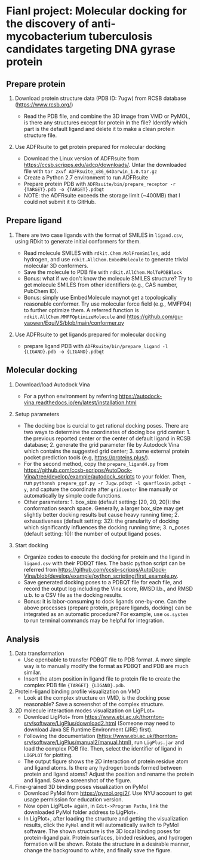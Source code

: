 # Fianl project: Molecular docking for the discovery of anti-mycobacterium tuberculosis candidates targeting DNA gyrase protein

## Prepare protein
1. Download protein structure data (PDB ID: 7ugw) from RCSB database (https://www.rcsb.org/)
	- Read the PDB file, and combine the 3D image from VMD or PyMOL, is there any structures except for protein in the file? Identify which part is the default ligand and delete it to make a clean protein structure file.

2. Use ADFRsuite to get protein prepared for molecular docking
	- Download the Linux version of ADFRsuite from https://ccsb.scripps.edu/adcp/downloads/. Untar the downloaded file with `tar zxvf ADFRsuite_x86_64Darwin_1.0.tar.gz`
	- Create a Python 2.7 environment to run ADFRsuite
	- Prepare protein PDB with `ADFRsuite/bin/prepare_receptor -r {TARGET}.pdb -o {TARGET}.pdbqt`
	- NOTE: the ADFRsuite exceeds the storage limit (~400MB) that I could not submit it to GitHub.

## Prepare ligand
1. There are two case ligands with the format of SMILES in `ligand.csv`, using RDkit to generate initial conformers for them.
	- Read molecule SMILES with `rdkit.Chem.MolFromSmiles`, add hydrogen, and use `rdkit.AllChem.EmbedMolecule` to generate trivial molecular 3D conformers.
	- Save the molecule to PDB file with `rdkit.AllChem.MolToPDBBlock` 
	- Bonus: what if we don't know the molecule SMILES structure? Try to get molecule SMILES from other identifiers (e.g., CAS number, PubChem ID).
	- Bonus: simply use EmbedMolecule maynot get a topologically reasonable conformer. Try use molecular force field (e.g., MMFF94) to further optimize them. A referred function is `rdkit.AllChem.MMFFOptimizeMolecule` and https://github.com/gu-yaowen/EquiVS/blob/main/conformer.py

2. Use ADFRsuite to get ligands prepared for molecular docking 
	- prepare ligand PDB with `ADFRsuite/bin/prepare_ligand -l {LIGAND}.pdb -o {LIGAND}.pdbqt`

## Molecular docking
1. Download/load Autodock Vina
	- For a python environment by referring https://autodock-vina.readthedocs.io/en/latest/installation.html
2. Setup parameters
	- The docking box is curcial to get rational docking poses. There are two ways to determine the coordinates of docing box grid center: 1. the previous reported center or the center of default ligand in RCSB database; 2. generate the grid parameter file by Autodock Vina which contains the suggested grid center; 3. some external protein pocket prediction tools (e.g, https://proteins.plus/).
	- For the second method, copy the `prepare_ligand4.py` from https://github.com/ccsb-scripps/AutoDock-Vina/tree/develop/example/autodock_scripts to your folder. Then, run `pythonsh prepare_gpf.py -r 7ugw.pdbqt -l quarfloxin.pdbqt -y`, and capture the coordinate after `gridcenter` line manually or automatically by simple code functions.
	- Other parameters: 1. box_size (default setting: [20, 20, 20]): the conformation search space. Generally, a larger box_size may get slightly better docking results but cause heavy running time; 2. exhaustiveness (default setting: 32): the granularity of docking which significantly influences the docking running time; 3. n_poses (default setting: 10): the number of output ligand poses.

3. Start docking
	- Organize codes to execute the docking for protein and the ligand in `ligand.csv` with their PDBQT files. The basic python script can be referred from https://github.com/ccsb-scripps/AutoDock-Vina/blob/develop/example/python_scripting/first_example.py.
	- Save generated docking poses to a PDBQT file for each file, and record the output log including the Vina score, RMSD l.b., and RMSD u.b. to a CSV file as the docking results.
	- Bonus: it is labor-consuming to dock ligands one-by-one. Can the above processes (prepare protein, prepare ligands, docking) can be integrated as an automatic procedure? For example, use `os.system` to run terminal commands may be helpful for integration.

## Analysis
1. Data transformation
	- Use openbable to transfer PDBQT file to PDB format. A more simple way is to manually modify the format as PDBQT and PDB are much similar.
	- Insert the atom position in ligand file to protein file to create the complex PDB file `{TARGET}_{LIGAND}.pdb`.
2. Protein-ligand binding profile visualization on VMD
	- Look at the complex structure on VMD, is the docking pose reasonable? Save a screenshot of the complex structure.
3. 2D molecule interaction modes visualization on LigPLot+
	- Download LigPlot+ from https://www.ebi.ac.uk/thornton-srv/software/LigPlus/download2.html (Someone may need to download Java SE Runtime Environment (JRE) first).
	- Following the documentation (https://www.ebi.ac.uk/thornton-srv/software/LigPlus/manual2/manual.html), run `LigPlus.jar` and load the complex PDB file. Then, select the identifier of ligand in `LIGPLOT` for plotting.
	- The output figure shows the 2D interaction of protein residue atom and ligand atoms. Is there any hydrogen bonds formed between protein and ligand atoms? Adjust the position and rename the protein and ligand. Save a screenshot of the figure.
4. Fine-grained 3D binding poses visualization on PyMol
	- Download PyMol from https://pymol.org/2/. Use NYU account to get usage permission for education version.
	- Now open LigPLot+ again, in `Edit->Program Paths`, link the downloaded PyMol folder address to LigPlot+.
	- In LigPlot+, after loading the structure and getting the visualization results, click the `PyMol` and it will automatically switch to PyMol software. The shown structure is the 3D local binding poses for protein-ligand pair. Protein surfaces, binded residues, and hydrogen formation will be shown. Rotate the structure in a desirable manner, change the background to white, and finally save the figure. 